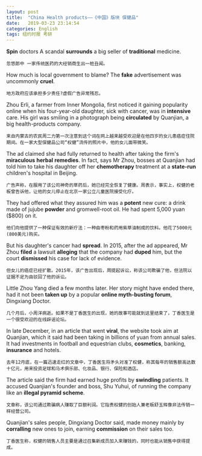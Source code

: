 ```yaml
---
layout: post
title:  "China Health products——《中国》版块 保健品"
date:   2019-03-23 23:14:54
categories: English
tags: 纽约时报 考研
---
```






**Spin** doctors A scandal **surrounds** a big seller of **traditional** medicine.

`忽悠郎中 一家传统医药的大经销商生出一桩丑闻。`

How much is local government to blame? The **fake** advertisement was uncommonly **cruel**.

`地方政府应该承担多少责任?虚假广告异常残忍。`

Zhou Erli, a farmer from Inner Mongolia, first noticed it gaining popularity online when his four-year-old daughter, sick with cancer, was in **intensive** care. His girl was smiling in a photograph being **circulated** by Quanjian, a big health-products company.

`来自内蒙古的农民周二力第一次注意到这个词在网上越来越受欢迎是在他四岁的女儿患癌症住院期间。在一家大型保健品公司“权健”流传的照片中，他的女儿面带微笑。`

The ad claimed she had fully returned to health after taking the firm's **miraculous** **herbal** **remedies**. In fact, says Mr Zhou, bosses at Quanjian had told him to take his daughter off her **chemotherapy** treatment at a **state-run** children's hospital in Beijing.

`广告声称，在服用了该公司神奇的草药后，她已经完全恢复了健康。周表示，事实上，权健的老板曾告诉他，让他的女儿停止在北京一家公立儿童医院接受化疗。`

They had offered what they assured him was a **potent** new cure: a drink made of jujube **powder** and gromwell-root oil. He had spent 5,000 yuan ($800) on it.

`他们向他提供了一种保证有效的新疗法：一种由枣粉和药用紫草油制成的饮料。他花了5000元(800美元)购买。`

But his daughter's cancer had **spread**. In 2015, after the ad appeared, Mr Zhou **filed** a lawsuit **alleging** that the company had **duped** him, but the court **dismissed** his case for lack of evidence.

`但女儿的癌症已经扩散。2015年，该广告出现后，周提起诉讼，称该公司欺骗了他，但法院以证据不足为由驳回了他的诉讼。`

Little Zhou Yang died a few months later. Her story might have ended there, had it not been **taken up** by a popular **online myth-busting forum**, Dingxiang Doctor.

`几个月后，小周洋病逝。如果不是丁香医生的出现，她的故事可能就到这里结束了，丁香医生是一个很受欢迎的在线辟谣论坛。`

In late December, in an article that went **viral**, the website took aim at Quanjian, which it said had been taking in billions of yuan from annual sales. It had investments in football and equestrian clubs, **cosmetics**, banking, **insurance** and hotels.

`去年12月底，在一篇迅速走红的文章中，丁香医生将矛头对准了权健，称其每年的销售额高达数十亿元，用来投资足球和马术俱乐部、化妆品、银行、保险和酒店。`

The article said the firm had earned huge profits by **swindling** patients. It accused Quanjian's founder and boss, Shu Yuhui, of running the company like an **illegal pyramid scheme**.

`文章称，该公司通过欺骗病人赚取了巨额利润。它指责权健的创始人兼老板舒玉辉像非法传销一样经营公司。`

Quanjian's sales people, Dingxiang Doctor said, made money mainly by **corralling** new ones to join, earning **commission** on their sales too.

`丁香医生称，权健的销售人员主要是通过召集新成员加入来赚钱的，同时也能从销售中获得提成。`